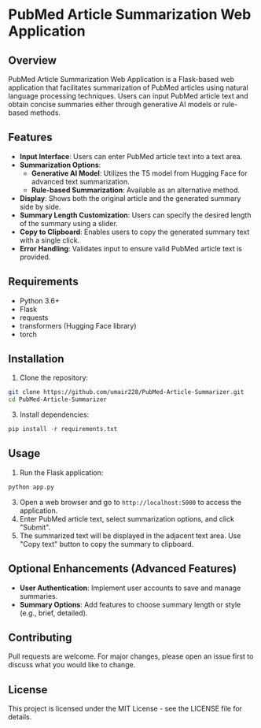 # PubMed Article Summarization Web Application

## Overview
PubMed Article Summarization Web Application is a Flask-based web application that facilitates summarization of PubMed articles using natural language processing techniques. Users can input PubMed article text and obtain concise summaries either through generative AI models or rule-based methods.

## Features
- **Input Interface**: Users can enter PubMed article text into a text area.
- **Summarization Options**:
  - **Generative AI Model**: Utilizes the T5 model from Hugging Face for advanced text summarization.
  - **Rule-based Summarization**: Available as an alternative method.
- **Display**: Shows both the original article and the generated summary side by side.
- **Summary Length Customization**: Users can specify the desired length of the summary using a slider.
- **Copy to Clipboard**: Enables users to copy the generated summary text with a single click.
- **Error Handling**: Validates input to ensure valid PubMed article text is provided.

## Requirements
- Python 3.6+
- Flask
- requests
- transformers (Hugging Face library)
- torch

## Installation
1. Clone the repository:
```bash
git clone https://github.com/umair228/PubMed-Article-Summarizer.git
cd PubMed-Article-Summarizer
```

3. Install dependencies:
```python
pip install -r requirements.txt
```

## Usage
1. Run the Flask application:
```python
python app.py
```
3. Open a web browser and go to `http://localhost:5000` to access the application.
4. Enter PubMed article text, select summarization options, and click "Submit".
5. The summarized text will be displayed in the adjacent text area. Use "Copy text" button to copy the summary to clipboard.

## Optional Enhancements (Advanced Features)
- **User Authentication**: Implement user accounts to save and manage summaries.
- **Summary Options**: Add features to choose summary length or style (e.g., brief, detailed).

## Contributing
Pull requests are welcome. For major changes, please open an issue first to discuss what you would like to change.

## License
This project is licensed under the MIT License - see the LICENSE file for details.
